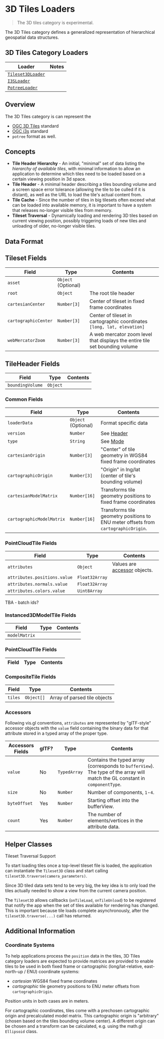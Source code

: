# 3D Tiles Loaders

> The 3D tiles category is experimental.

The 3D Tiles category defines a generalized representation of hierarchical geospatial data structures.

## 3D Tiles Category Loaders

| Loader                                                            | Notes |
| ----------------------------------------------------------------- | ----- |
| [`Tileset3DLoader`](modules/gltf/docs/api-reference/gltf-loader)  |       |
| [`I3SLoader`](modules/i3s/docs/api-reference/i3s-loader)          |       |
| [`PotreeLoader`](modules/potree/docs/api-reference/potree-loader) |       |

## Overview

The 3D Tiles category is can represent the

- [OGC 3D Tiles](https://www.opengeospatial.org/standards/3DTiles) standard
- [OGC i3s](https://www.opengeospatial.org/standards/i3s) standard
- `potree` format as well.

## Concepts

- **Tile Header Hierarchy** - An initial, "minimal" set of data listing the _hierarchy of available tiles_, with minimal information to allow an application to determine which tiles need to be loaded based on a certain viewing position in 3d space.
- **Tile Header** - A minimal header describing a tiles bounding volume and a screen space error tolerance (allowing the tile to be culled if it is distant), as well as the URL to load the tile's actual content from.
- **Tile Cache** - Since the number of tiles in big tilesets often exceed what can be loaded into available memory, it is important to have a system that releases no-longer visible tiles from memory.
- **Tileset Traversal** - Dynamically loading and rendering 3D tiles based on current viewing position, possibly triggering loads of new tiles and unloading of older, no-longer visible tiles.

## Data Format

## Tileset Fields

| Field                | Type                | Contents                                                                    |
| -------------------- | ------------------- | --------------------------------------------------------------------------- |
| `asset`              | `Object` (Optional) |                                                                             |
| `root`               | `Object`            | The root tile header                                                        |
| `cartesianCenter`    | `Number[3]`         | Center of tileset in fixed frame coordinates                                |
| `cartographicCenter` | `Number[3]`         | Center of tileset in cartographic coordinates `[long, lat, elevation]`      |
| `webMercatorZoom`    | `Number[3]`         | A web mercator zoom level that displays the entire tile set bounding volume |

## TileHeader Fields

| Field            | Type     | Contents |
| ---------------- | -------- | -------- |
| `boundingVolume` | `Object` |          |

### Common Fields

| Field                     | Type                | Contents                                                                           |
| ------------------------- | ------------------- | ---------------------------------------------------------------------------------- |
| `loaderData`              | `Object` (Optional) | Format specific data                                                               |
| `version`                 | `Number`            | See [Header](#header)                                                              |
| `type`                    | `String`            | See [Mode](#mode)                                                                  |
| `cartesianOrigin`         | `Number[3]`         | "Center" of tile geometry in WGS84 fixed frame coordinates                         |
| `cartographicOrigin`      | `Number[3]`         | "Origin" in lng/lat (center of tile's bounding volume)                             |
| `cartesianModelMatrix`    | `Number[16]`        | Transforms tile geometry positions to fixed frame coordinates                      |
| `cartographicModelMatrix` | `Number[16]`        | Transforms tile geometry positions to ENU meter offsets from `cartographicOrigin`. |

### PointCloudTile Fields

| Field                        | Type           | Contents                                  |
| ---------------------------- | -------------- | ----------------------------------------- |
| `attributes`                 | `Object`       | Values are [accessor](#accessor) objects. |
| `attributes.positions.value` | `Float32Array` |                                           |
| `attributes.normals.value`   | `Float32Array` |                                           |
| `attributes.colors.value`    | `Uint8Array`   |                                           |

TBA - batch ids?

### Instanced3DModelTile Fields

| Field         | Type | Contents |
| ------------- | ---- | -------- |
| `modelMatrix` |      |          |

### PointCloudTile Fields

| Field | Type | Contents |
| ----- | ---- | -------- |


### CompositeTile Fields

| Field   | Type       | Contents                     |
| ------- | ---------- | ---------------------------- |
| `tiles` | `Object[]` | Array of parsed tile objects |

### Accessors

Following vis.gl conventions, `attributes` are represented by "glTF-style" accessor objects with the `value` field containing the binary data for that attribute stored in a typed array of the proper type.

| Accessors Fields | glTF? | Type         | Contents                                                                                                                     |
| ---------------- | ----- | ------------ | ---------------------------------------------------------------------------------------------------------------------------- |
| `value`          | No    | `TypedArray` | Contains the typed array (corresponds to `bufferView`). The type of the array will match the GL constant in `componentType`. |
| `size`           | No    | `Number`     | Number of components, `1`-`4`.                                                                                               |
| `byteOffset`     | Yes   | `Number`     | Starting offset into the bufferView.                                                                                         |
| `count`          | Yes   | `Number`     | The number of elements/vertices in the attribute data.                                                                       |

## Helper Classes

Tileset Traversal Support

To start loading tiles once a top-level tileset file is loaded, the application can instantiate the `Tileset3D` class and start calling `tileset3D.traverse(camera_parameters)`.

Since 3D tiled data sets tend to be very big, the key idea is to only load the tiles actually needed to show a view from the current camera position.

The `Tileset3D` allows callbacks (`onTileLoad`, `onTileUnload`) to be registered that notify the app when the set of tiles available for rendering has changed. This is important because tile loads complete asynchronously, after the `tileset3D.traverse(...)` call has returned.

## Additional Information

### Coordinate Systems

To help applications process the `position` data in the tiles, 3D Tiles category loaders are expected to provide matrices are provided to enable tiles to be used in both fixed frame or cartographic (long/lat-relative, east-north-up / ENU) coordinate systems:

- _cartesian_ WGS84 fixed frame coordinates
- _cartographic_ tile geometry positions to ENU meter offsets from `cartographicOrigin`.

Position units in both cases are in meters.

For cartographic coordinates, tiles come with a prechosen cartographic origin and precalculated model matrix. This cartographic origin is "arbitrary" (chosen based on the tiles bounding volume center). A different origin can be chosen and a transform can be calculated, e.g. using the math.gl `Ellipsoid` class.
